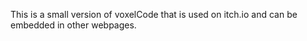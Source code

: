 This is a small version of voxelCode that is used on itch.io and can be embedded in other webpages.
